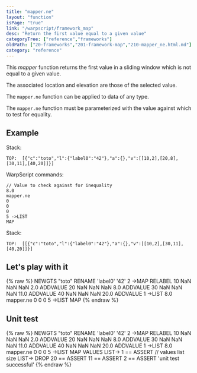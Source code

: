 ```yaml
---
title: "mapper.ne"
layout: "function"
isPage: "true"
link: "/warpscript/framework_map"
desc: "Return the first value equal to a given value"
categoryTree: ["reference","frameworks"]
oldPath: ["20-frameworks","201-framework-map","210-mapper_ne.html.md"]
category: "reference"
---
```

 

This *mapper* function returns the first value in a sliding window which is not equal to a given value.

The associated location and elevation are those of the selected value.

The `mapper.ne` function can be applied to data of any type.

The `mapper.ne` function must be parameterized with the value against which to test for equality.

## Example ##

Stack:

    TOP:  [{"c":"toto","l":{"label0":"42"},"a":{},"v":[[10,2],[20,8],[30,11],[40,20]]}]

WarpScript commands:

    // Value to check against for inequality
    8.0
    mapper.ne
    0
    0
    0
    5 ->LIST
    MAP

Stack: 

    TOP:  [[{"c":"toto","l":{"label0":"42"},"a":{},"v":[[10,2],[30,11],[40,20]]}]

## Let's play with it ##

{% raw %}
<warp10-warpscript-widget>NEWGTS "toto" RENAME 
'label0' '42' 2 ->MAP RELABEL
10 NaN NaN NaN  2.0 ADDVALUE
20 NaN NaN NaN  8.0 ADDVALUE
30 NaN NaN NaN 11.0 ADDVALUE
40 NaN NaN NaN 20.0 ADDVALUE
1 ->LIST
8.0
mapper.ne
0
0
0
5 ->LIST
MAP
</warp10-warpscript-widget>
{% endraw %}    


## Unit test ##

{% raw %}
<warp10-warpscript-widget>NEWGTS "toto" RENAME 
'label0' '42' 2 ->MAP RELABEL
10 NaN NaN NaN  2.0 ADDVALUE
20 NaN NaN NaN  8.0 ADDVALUE
30 NaN NaN NaN 11.0 ADDVALUE
40 NaN NaN NaN 20.0 ADDVALUE
1 ->LIST
8.0
mapper.ne
0
0
0
5 ->LIST
MAP
VALUES LIST-> 
1 == ASSERT   // values list size
LIST-> DROP
20 == ASSERT
11 == ASSERT
2 == ASSERT
'unit test successful'
</warp10-warpscript-widget>
{% endraw %}        